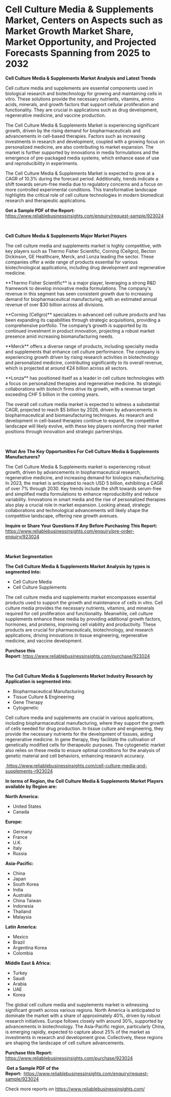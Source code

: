 <p><h1>Cell Culture Media & Supplements Market, Centers on Aspects such as Market Growth Market Share, Market Opportunity, and Projected Forecasts Spanning from 2025 to 2032</h1></p><p><strong>Cell Culture Media & Supplements Market Analysis and Latest Trends</strong></p>
<p><p>Cell culture media and supplements are essential components used in biological research and biotechnology for growing and maintaining cells in vitro. These solutions provide the necessary nutrients, vitamins, amino acids, minerals, and growth factors that support cellular proliferation and functionality. They are crucial in applications such as drug development, regenerative medicine, and vaccine production.</p><p>The Cell Culture Media & Supplements Market is experiencing significant growth, driven by the rising demand for biopharmaceuticals and advancements in cell-based therapies. Factors such as increasing investments in research and development, coupled with a growing focus on personalized medicine, are also contributing to market expansion. The market is further supported by innovations in media formulations and the emergence of pre-packaged media systems, which enhance ease of use and reproducibility in experiments.</p><p>The Cell Culture Media & Supplements Market is expected to grow at a CAGR of 10.3% during the forecast period. Additionally, trends indicate a shift towards serum-free media due to regulatory concerns and a focus on more controlled experimental conditions. This transformative landscape highlights the critical role of cell culture technologies in modern biomedical research and therapeutic applications.</p></p>
<p><strong>Get a Sample PDF of the Report:&nbsp;</strong> <a href="https://www.reliablebusinessinsights.com/enquiry/request-sample/923024?utm_campaign=2289&utm_medium=2&utm_source=Github&utm_content=ia&utm_term=07032025&utm_id=cell-culture-media-supplements">https://www.reliablebusinessinsights.com/enquiry/request-sample/923024</a></p>
<p>&nbsp;</p>
<p><strong>Cell Culture Media & Supplements Major Market Players</strong></p>
<p><p>The cell culture media and supplements market is highly competitive, with key players such as Thermo Fisher Scientific, Corning (Cellgro), Becton Dickinson, GE Healthcare, Merck, and Lonza leading the sector. These companies offer a wide range of products essential for various biotechnological applications, including drug development and regenerative medicine.</p><p>**Thermo Fisher Scientific** is a major player, leveraging a strong R&D framework to develop innovative media formulations. The company's revenue in this segment has seen consistent growth due to increasing demand for biopharmaceutical manufacturing, with an estimated annual revenue of over $30 billion across all divisions. </p><p>**Corning (Cellgro)** specializes in advanced cell culture products and has been expanding its capabilities through strategic acquisitions, providing a comprehensive portfolio. The company’s growth is supported by its continued investment in product innovation, projecting a robust market presence amid increasing biomanufacturing needs.</p><p>**Merck** offers a diverse range of products, including specialty media and supplements that enhance cell culture performance. The company is experiencing growth driven by rising research activities in biotechnology and personalized medicine, contributing significantly to its overall revenue, which is projected at around €24 billion across all sectors.</p><p>**Lonza** has positioned itself as a leader in cell culture technologies with a focus on personalized therapies and regenerative medicine. Its strategic collaborations with biotech firms drive its growth, with a revenue target exceeding CHF 5 billion in the coming years.</p><p>The overall cell culture media market is expected to witness a substantial CAGR, projected to reach $5 billion by 2026, driven by advancements in biopharmaceutical and biomanufacturing techniques. As research and development in cell-based therapies continue to expand, the competitive landscape will likely evolve, with these key players reinforcing their market positions through innovation and strategic partnerships.</p></p>
<p>&nbsp;</p>
<p><strong>What Are The Key Opportunities For Cell Culture Media & Supplements Manufacturers?</strong></p>
<p><p>The Cell Culture Media & Supplements market is experiencing robust growth, driven by advancements in biopharmaceutical research, regenerative medicine, and increasing demand for biologics manufacturing. In 2023, the market is anticipated to reach USD 5 billion, exhibiting a CAGR of over 7% through 2030. Key trends include the shift towards serum-free and simplified media formulations to enhance reproducibility and reduce variability. Innovations in smart media and the rise of personalized therapies also play a crucial role in market expansion. Looking ahead, strategic collaborations and technological advancements will likely shape the competitive landscape, offering new growth avenues.</p></p>
<p><strong>Inquire or Share Your Questions If Any Before Purchasing This Report:</strong> <a href="https://www.reliablebusinessinsights.com/enquiry/pre-order-enquiry/923024?utm_campaign=2289&utm_medium=2&utm_source=Github&utm_content=ia&utm_term=07032025&utm_id=cell-culture-media-supplements">https://www.reliablebusinessinsights.com/enquiry/pre-order-enquiry/923024</a></p>
<p>&nbsp;</p>
<p><strong>Market Segmentation</strong></p>
<p><strong>The Cell Culture Media & Supplements Market Analysis by types is segmented into:</strong></p>
<p><ul><li>Cell Culture Media</li><li>Cell Culture Supplements</li></ul></p>
<p><p>The cell culture media and supplements market encompasses essential products used to support the growth and maintenance of cells in vitro. Cell culture media provides the necessary nutrients, vitamins, and minerals required for cell proliferation and functionality. Meanwhile, cell culture supplements enhance these media by providing additional growth factors, hormones, and proteins, improving cell viability and productivity. These products are crucial for pharmaceuticals, biotechnology, and research applications, driving innovations in tissue engineering, regenerative medicine, and vaccine development.</p></p>
<p><strong>Purchase this Report:&nbsp;</strong><a href="https://www.reliablebusinessinsights.com/purchase/923024?utm_campaign=2289&utm_medium=2&utm_source=Github&utm_content=ia&utm_term=07032025&utm_id=cell-culture-media-supplements">https://www.reliablebusinessinsights.com/purchase/923024</a></p>
<p>&nbsp;</p>
<p><strong>The Cell Culture Media & Supplements Market Industry Research by Application is segmented into:</strong></p>
<p><ul><li>Biopharmaceutical Manufacturing</li><li>Tissue Culture & Engineering</li><li>Gene Therapy</li><li>Cytogenetic</li></ul></p>
<p><p>Cell culture media and supplements are crucial in various applications, including biopharmaceutical manufacturing, where they support the growth of cells needed for drug production. In tissue culture and engineering, they provide the necessary nutrients for the development of tissues, aiding regenerative medicine. In gene therapy, they facilitate the cultivation of genetically modified cells for therapeutic purposes. The cytogenetic market also relies on these media to ensure optimal conditions for the analysis of genetic material and cell behaviors, enhancing research accuracy.</p></p>
<p><a href="https://www.reliablebusinessinsights.com/cell-culture-media-and-supplements-r923024?utm_campaign=2289&utm_medium=2&utm_source=Github&utm_content=ia&utm_term=07032025&utm_id=cell-culture-media-supplements">&nbsp;https://www.reliablebusinessinsights.com/cell-culture-media-and-supplements-r923024</a></p>
<p><strong>In terms of Region, the Cell Culture Media & Supplements Market Players available by Region are:</strong></p>
<p>
    <p> <strong> North America: </strong>
        <ul>
            <li>United States</li>
            <li>Canada</li>
        </ul>
        </p> 
    <p> <strong> Europe: </strong>
        <ul>
            <li>Germany</li>
            <li>France</li>
            <li>U.K.</li>
            <li>Italy</li>
            <li>Russia</li>
        </ul>
        </p> 
    <p> <strong> Asia-Pacific: </strong>
        <ul>
            <li>China</li>
            <li>Japan</li>
            <li>South Korea</li>
            <li>India</li>
            <li>Australia</li>
            <li>China Taiwan</li>
            <li>Indonesia</li>
            <li>Thailand</li>
            <li>Malaysia</li>
        </ul>
        </p> 
    <p> <strong> Latin America: </strong>
        <ul>
            <li>Mexico</li>
            <li>Brazil</li>
            <li>Argentina Korea</li>
            <li>Colombia</li>
        </ul>
        </p> 
    <p> <strong> Middle East & Africa: </strong>
        <ul>
            <li>Turkey</li>
            <li>Saudi</li>
            <li>Arabia</li>
            <li>UAE</li>
            <li>Korea</li>
        </ul>
    </p>
    </p>
<p><p>The global cell culture media and supplements market is witnessing significant growth across various regions. North America is anticipated to dominate the market with a share of approximately 40%, driven by robust research initiatives. Europe follows closely with around 30%, supported by advancements in biotechnology. The Asia-Pacific region, particularly China, is emerging rapidly, expected to capture about 25% of the market as investments in research and development grow. Collectively, these regions are shaping the landscape of cell culture advancements.</p></p>
<p><strong>Purchase this Report: </strong><a href="https://www.reliablebusinessinsights.com/purchase/923024?utm_campaign=2289&utm_medium=2&utm_source=Github&utm_content=ia&utm_term=07032025&utm_id=cell-culture-media-supplements">https://www.reliablebusinessinsights.com/purchase/923024</a></p>
<p>&nbsp;<strong>Get a Sample PDF of the Report:&nbsp;&nbsp;</strong><a href="https://www.reliablebusinessinsights.com/enquiry/request-sample/923024?utm_campaign=2289&utm_medium=2&utm_source=Github&utm_content=ia&utm_term=07032025&utm_id=cell-culture-media-supplements">https://www.reliablebusinessinsights.com/enquiry/request-sample/923024</a></p>
<p><strong></strong></p>
<p>Check more reports on <a href="https://www.reliablebusinessinsights.com/?utm_campaign=2289&utm_medium=2&utm_source=Github&utm_content=ia&utm_term=07032025&utm_id=cell-culture-media-supplements">https://www.reliablebusinessinsights.com/</a></p>